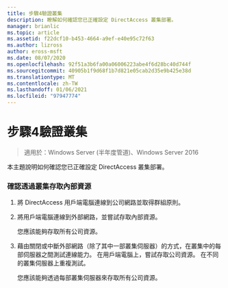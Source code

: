 ```yaml
---
title: 步驟4驗證叢集
description: 瞭解如何確認您已正確設定 DirectAccess 叢集部署。
manager: brianlic
ms.topic: article
ms.assetid: f22dcf10-b453-4664-a9ef-e40e95c72f63
ms.author: lizross
author: eross-msft
ms.date: 08/07/2020
ms.openlocfilehash: 92f51a3b6fa00a06006223abe4f6d28bc40d744f
ms.sourcegitcommit: 40905b1f9d68f1b7d821e05cab2d35e9b425e38d
ms.translationtype: MT
ms.contentlocale: zh-TW
ms.lasthandoff: 01/06/2021
ms.locfileid: "97947774"
---
```

# <a name="step-4-verify-the-cluster"></a>步驟4驗證叢集

>適用於：Windows Server (半年度管道)、Windows Server 2016

本主題說明如何確認您已正確設定 DirectAccess 叢集部署。

### <a name="to-verify-access-to-internal-resources-through-the-cluster"></a>確認透過叢集存取內部資源

1.  將 DirectAccess 用戶端電腦連線到公司網路並取得群組原則。

2.  將用戶端電腦連線到外部網路，並嘗試存取內部資源。

    您應該能夠存取所有公司資源。

3.  藉由關閉或中斷外部網路（除了其中一部叢集伺服器）的方式，在叢集中的每部伺服器之間測試連線能力。 在用戶端電腦上，嘗試存取公司資源。 在不同的叢集伺服器上重複測試。

    您應該能夠透過每部叢集伺服器來存取所有公司資源。



